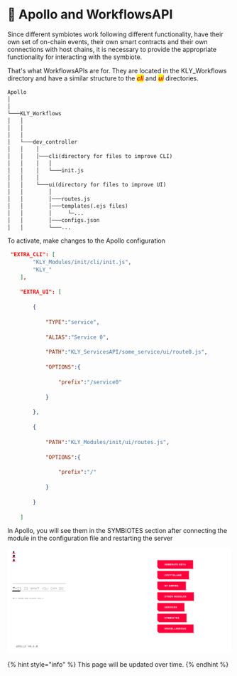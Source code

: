 # 🥵 Apollo and WorkflowsAPI

Since different symbiotes work following different functionality, have their own set of on-chain events, their own smart contracts and their own connections with host chains, it is necessary to provide the appropriate functionality for interacting with the symbiote.

That's what WorkflowsAPIs are for. They are located in the KLY\_Workflows directory and have a similar structure to the _<mark style="color:red;">**cli**</mark>_ and _<mark style="color:red;">**ui**</mark>_ directories.

```
Apollo
│     
│   
└───KLY_Workflows
│   │   
│   │
│   │   
│   └───dev_controller
│   │    │   
│   │    │───cli(directory for files to improve CLI)
│   │    │   │
│   │    │   └───init.js 
│   │    │
│   │    └───ui(directory for files to improve UI)
│   │        │
│   │        │───routes.js
│   │        │───templates(.ejs files)
│   │        │     └─...
│   │        │───configs.json
│   │        └───...
```

To activate, make changes to the Apollo configuration

```json
 "EXTRA_CLI": [
        "KLY_Modules/init/cli/init.js",
        "KLY_"
    ],

    "EXTRA_UI": [
        
        {

            "TYPE":"service",
            
            "ALIAS":"Service 0",

            "PATH":"KLY_ServicesAPI/some_service/ui/route0.js",
            
            "OPTIONS":{
             
                "prefix":"/service0"
            
            }

        },

        {

            "PATH":"KLY_Modules/init/ui/routes.js",

            "OPTIONS":{
             
                "prefix":"/"
            
            }

        }
        
    ]
```

In Apollo, you will see them in the SYMBIOTES section after connecting the module in the configuration file and restarting the server

![](<../../.gitbook/assets/image (24) (1).png>)

{% hint style="info" %}
This page will be updated over time.
{% endhint %}
